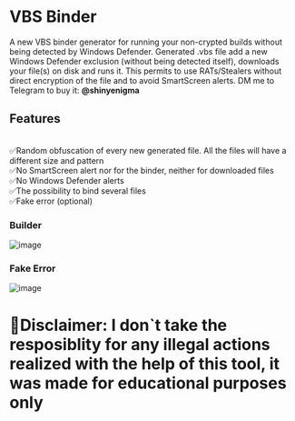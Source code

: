 # VBS Binder
A new VBS binder generator for running your non-crypted builds without being detected by Windows Defender. Generated .vbs file add a new Windows Defender exclusion (without being detected itself), downloads your file(s) on disk and runs it. This permits to use RATs/Stealers without direct encryption of the file and to avoid SmartScreen alerts. DM me to Telegram to buy it: **@shinyenigma**
## Features 
<br> ✅Random obfuscation of every new generated file. All the files will have a different size and pattern
<br> ✅No SmartScreen alert nor for the binder, neither for downloaded files
<br> ✅No Windows Defender alerts
<br> ✅The possibility to bind several files
<br> ✅Fake error (optional)

### Builder
![image](https://github.com/user-attachments/assets/33a9d53e-05eb-46f0-8870-826cf9e0643d)

### Fake Error
![image](https://github.com/user-attachments/assets/a45edcf2-8596-4b11-928f-454eb6c9fef8)



# 🛑Disclaimer: I don`t take the resposiblity for any illegal actions realized with the help of this tool, it was made for educational purposes only

